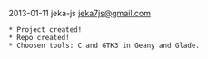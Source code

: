 2013-01-11 jeka-js <jeka7js@gmail.com>

    * Project created!
    * Repo created!
    * Choosen tools: C and GTK3 in Geany and Glade.
